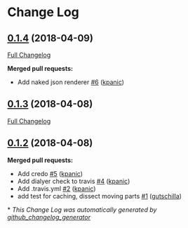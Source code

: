# Change Log

## [0.1.4](https://github.com/kpanic/forecastr/tree/0.1.4) (2018-04-09)
[Full Changelog](https://github.com/kpanic/forecastr/compare/0.1.3...0.1.4)

**Merged pull requests:**

- Add naked json renderer [\#6](https://github.com/kpanic/forecastr/pull/6) ([kpanic](https://github.com/kpanic))

## [0.1.3](https://github.com/kpanic/forecastr/tree/0.1.3) (2018-04-08)
[Full Changelog](https://github.com/kpanic/forecastr/compare/0.1.2...0.1.3)

## [0.1.2](https://github.com/kpanic/forecastr/tree/0.1.2) (2018-04-08)
**Merged pull requests:**

- Add credo [\#5](https://github.com/kpanic/forecastr/pull/5) ([kpanic](https://github.com/kpanic))
- Add dialyer check to travis [\#4](https://github.com/kpanic/forecastr/pull/4) ([kpanic](https://github.com/kpanic))
- Add .travis.yml [\#2](https://github.com/kpanic/forecastr/pull/2) ([kpanic](https://github.com/kpanic))
- add test for caching, dissect moving parts [\#1](https://github.com/kpanic/forecastr/pull/1) ([gutschilla](https://github.com/gutschilla))



\* *This Change Log was automatically generated by [github_changelog_generator](https://github.com/skywinder/Github-Changelog-Generator)*